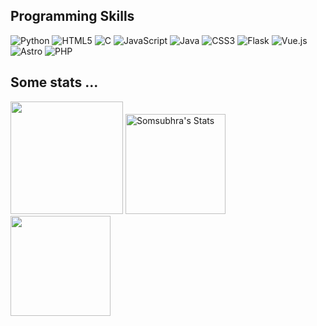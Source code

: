 ## Programming Skills
![Python](https://img.shields.io/badge/-Python-3776AB?style=flat&logo=python&logoColor=white)
![HTML5](https://img.shields.io/badge/-HTML5-E34F26?style=flat&logo=html5&logoColor=white)
![C](https://img.shields.io/badge/-C-A8B9CC?style=flat&logo=c&logoColor=white)
![JavaScript](https://img.shields.io/badge/-JavaScript-FFEB00?style=flat&logo=javascript&logoColor=black)
![Java](https://img.shields.io/badge/-Java-007396?style=flat&logo=java&logoColor=white)
![CSS3](https://img.shields.io/badge/-CSS3-1572B6?style=flat&logo=css3&logoColor=white)
![Flask](https://img.shields.io/badge/-Flask-000000?style=flat&logo=flask&logoColor=white)
![Vue.js](https://img.shields.io/badge/-Vue.js-4FC08D?style=flat&logo=vue.js&logoColor=white)
![Astro](https://img.shields.io/badge/-Astro-FF5C00?style=flat&logo=astro&logoColor=white)
![PHP](https://img.shields.io/badge/-PHP-777BB4?style=flat&logo=php&logoColor=white)

## Some stats ...
<img src="https://github-readme-stats.vercel.app/api/top-langs/?username=somsubhra04&layout=compact&theme=dark" height="180">
<img src="https://github-readme-stats.vercel.app/api?username=somsubhra04&hide=issue&show_icons=true&theme=gotham" alt="Somsubhra's Stats" height="160">
<a href="https://github.com/somsubhra04">           
<img src="https://github-readme-streak-stats.herokuapp.com/?user=somsubhra04&theme=onedark&count_private=true&theme=gotham" height=160>
</a>
